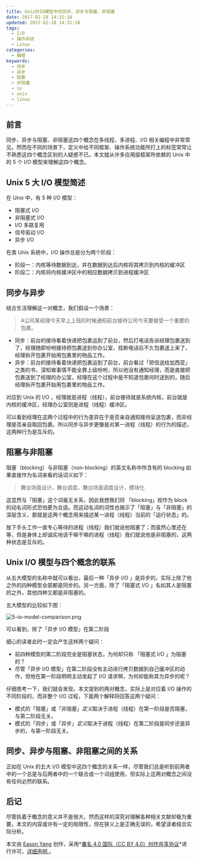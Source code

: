 ```yaml
---
title: Unix的IO模型中的同步、异步与阻塞、非阻塞
date: 2017-02-28 14:31:18
updated: 2017-02-28 14:31:18
tags:
  - I/O
  - 操作系统
  - Linux
categories:
  - 编程
keywords:
  - 同步
  - 异步
  - 阻塞
  - 非阻塞
  - io
  - unix
  - linux
---
```


## 前言

同步、异步与阻塞、非阻塞这四个概念在多线程、多进程、I/O 相关编程中非常常见。然而在不同的场景下，定义中给不同框架、操作系统功能所打上的标签常常让不熟悉这四个概念区别的人疑惑不已。本文就从许多应用层框架所依赖的 Unix 中的 5 个 I/O 模型来理解这四个概念。

## Unix 5 大 I/O 模型简述

在 Unix 中，有 5 种 I/O 模型：

- 阻塞式 I/O 
- 非阻塞式 I/O
-  I/O 多路复用
- 信号驱动 I/O
- 异步 I/O

在类 Unix 系统中，I/O 操作总是分为两个阶段：

- 阶段一：内核等待数据到达，并在数据到达后内核将其拷贝到内核的缓冲区
- 阶段二：内核将内核缓冲区中的相应数据拷贝到进程缓冲区

## 同步与异步

结合生活理解这一对概念，我们假设一个场景：<!--more-->

> A公司某经理今天早上上班的时候通知前台接待公司今天要接受一个重要的包裹。

- 同步：前台的接待看着快递把包裹运到了前台，然后打电话告诉经理包裹送到了，经理随即吩咐接待把包裹送到你办公室，挂断电话后不久包裹送上来了，经理拆开包裹开始用包裹里的物品工作。
- 异步：前台的接待看着快递把包裹运到了前台，前台看过「把信送给加西亚」之类的书，深知做事情不能全靠上级吩咐，所以他没有通知经理，而是直接把包裹送到了经理的办公室，经理在这个过程中是不知道包裹何时送到的，随后经理拆开包裹开始用包裹里的物品工作。

对应到 Unix 的 I/O ，经理就是进程（线程），前台接待就是系统内核，前台就是内核的缓冲区，经理办公室则是进程（线程）缓冲区。

可以看到经理在这两个过程中的行为差异在于是否亲自通知接待呈送包裹，而非经理是否亲自取回包裹。所以同步与异步更像是对某一进程（线程）的行为的描述，这两种行为是互斥的。

## 阻塞与非阻塞

阻塞（blocking）与非阻塞（non-blocking）的英文名称中所含有的 blocking 如果直接作为名词来看的话词义如下：

> 舞台场面设计，舞台调度，舞台场面调度设计，模块化

这显然与「阻塞」这个词毫无关系，因此我想我们将 「blocking」视作为 block 的动名词形式恐怕更为合适。而这动名词的词性也揭示了「阻塞」与「非阻塞」的深层含义，那就是这两个概念用来描述某一进程（线程）当前的「运行状态」的。

放下手头工作一直专心等待的进程（线程）我们就说他阻塞了；而虽然心里还在等，但是身体上却诚实地该干嘛干嘛的进程（线程）我们就说他是非阻塞的，这两种状态是互斥的。

##  Unix I/O 模型与四个概念的联系

从五大模型的名称中就可以看出，最后一种「异步 I/O 」是异步的，实际上除了他之外的四种模型全部都是同步的。另一方面，除了「阻塞式 I/O 」名如其人是阻塞的之外，其他四种又都是非阻塞的。

五大模型的比较如下图：

![5-io-model-comparison.png](https://gmiimg.com/7046fa84784d8b5a6c690b2ee7fbf49c.png)

可以看到，除了「异步 I/O 模型」在第二阶段

细心的读者此时一定会产生这样两个疑问：

- 前四种模型的第二阶段完全是阻塞状态，为何却只称 「阻塞式 I/O 」为阻塞的？
- 尽管「异步 I/O 模型」在第二阶段没有主动进行拷贝数据到自己缓冲区的动作，但他在第一阶段明明主动发起了 I/O 请求啊，为何却能称其为异步的呢？

仔细思考一下，我们就会发现，本文提到的两对概念，实际上是对应着 I/O 操作的不同阶段的，而非整个 I/O 过程，下面两个解释将回答这两个疑问：

- 模式的「阻塞」或「非阻塞」*定义*取决于进程（线程）在第一阶段是否阻塞，与第二阶段无关。
- 模式的「同步」或「异步」*定义*取决于进程（线程）在第二阶段是同步还是异步的，与第一阶段无关。

## 同步、异步与阻塞、非阻塞之间的关系

正如在 Unix 的五大 I/O 模型中这四个概念的关系一样，尽管我们总是听到前两者中的一个总是与后两者中的一个联合成一个词组使用，但实际上这两对概念之间没有任何必然的联系。

## 后记

尽管执着于概念的意义并不是很大，然而这样的深究对理解各种相关文献却极为重要。本文的内容或许有一定的局限性，但在狭义上是正确无误的，希望读者结合实际分析。

本文由 [Eason Yang](https://easonyang.com) 创作，采用*[署名 4.0 国际（CC BY 4.0）创作共享协议](http://creativecommons.org/licenses/by/4.0/deed.zh)*进行许可，[详细声明 ](https://easonyang.com/about/)。